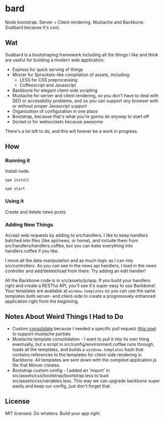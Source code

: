 bard
====

Node bootstrap. Server + Client rendering. Mustache and Backbone. Svalbard because it's cool.

Wat
---

Svalbard is a bootstraping framework including all the things I like and think
are useful for building a modern web application:

* Express for quick serving of things
* Mincer for Sprockets-like compilation of assets, including:
  * LESS for CSS preprocessing
  * Coffeescript and Javascript
* Backbone for elegant client-side scripting
* Mustache for server and client rendering, so you don't have to deal with
SEO or accessbility problems, and so you can support any browser with or
without proper Javascript support
* Organization of configuration in one place
* Bootstrap, because that's what you're gonna do anyway to start off
* Socket.io for websockets because awesome

There's a lot left to do, and this will forever be a work in progress.

How
---

### Running it

Install node.

`npm install`

`npm start`

### Using it

Create and delete news posts.

### Adding New Things

Accept web requests by adding to src/handlers. I like to keep handlers batched
into files (like api/news, or home), and include them from src/handlers/handlers.coffee,
but you can bake everything into handlers.coffee if you like.

I move all the data manipulation and as much logic as I can into src/controllers.
As you can see in the news api  handlers, I load in the news controller and
add/delete/load from there. Try adding an edit handler!

All the Backbone code is in src/assets/js/app. If you build your handlers right
and create a RESTful API, you'll see it's super easy to use Backbone! Your
templates are available at `window.templates` so you can use the same templates
both server- and client-side to create a progressively enhanced application
right from the beginning.

Notes About Weird Things I Had to Do
------------------------------------

* Custom [consolidate](https://github.com/visionmedia/consolidate.js)
because I needed a specific pull request ([this one](https://github.com/visionmedia/consolidate.js/pull/51))
to support mustache partials
* Mustache template consolidation - I want to pull it into its own thing
eventually, but a script in src/config/environment.coffee runs through, loads all the
templates, and builds a `windnow.templates` hash that contains references to the
templates for client-side rendering in Backbone. All templates are sent down
with the compiled application.js file that Mincer creates.
* Bootstrap custom config - I added an 'import' in src/assets/css/bootstrap/bootstrap.less
to load src/assets/css/variables.less. This way we can upgrade backbone super
easily and keep our config, just don't forget that.

License
-------
MIT licensed. Do whatevs. Build your app right.
